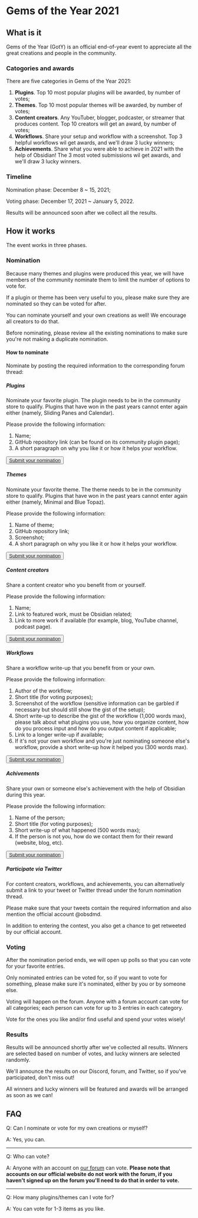 # Gems of the Year 2021

## What is it

Gems of the Year (GotY) is an official end-of-year event to appreciate all the great creations and people in the community.

### Catogories and awards

There are five categories in Gems of the Year 2021:

1. **Plugins**. Top 10 most popular plugins will be awarded, by number of votes;
2. **Themes**. Top 10 most popular themes will be awarded, by number of votes;
3. **Content creators**. Any YouTuber, blogger, podcaster, or streamer that produces content. Top 10 creators will get an award, by number of votes;
4. **Workflows**. Share your setup and workflow with a screenshot. Top 3 helpful workflows wil get awards, and we'll draw 3 lucky winners;
5. **Achievements**. Share what you were able to achieve in 2021 with the help of Obsidian! The 3 most voted submissions wil get awards, and we'll draw 3 lucky winners.

### Timeline

Nomination phase: December 8 ~ 15, 2021;

Voting phase: December 17, 2021 ~ January 5, 2022.

Results will be announced soon after we collect all the results.

## How it works

The event works in three phases.

### Nomination

Because many themes and plugins were produced this year, we will have members of the community nominate them to limit the number of options to vote for.

If a plugin or theme has been very useful to you, please make sure they are nominated so they can be voted for after.

You can nominate yourself and your own creations as well! We encourage all creators to do that.

Before nominating, please review all the existing nominations to make sure you're not making a duplicate nomination.

#### How to nominate

Nominate by posting the required information to the corresponding forum thread:

##### Plugins

Nominate your favorite plugin. The plugin needs to be in the community store to qualify. Plugins that have won in the past years cannot enter again either (namely, Sliding Panes and Calendar).

Please provide the following information:

1.  Name;
2.  GitHub repository link (can be found on its community plugin page);
3.  A short paragraph on why you like it or how it helps your workflow.

<p class="u-center-text">
	<button class="mod-cta"><a href="https://forum.obsidian.md/t/obsidian-gems-of-the-year-2021-nomination-plugins/28224" target="_blank_">Submit your nomination</a></button>
</p>

##### Themes

Nominate your favorite theme. The theme needs to be in the community store to qualify. Plugins that have won in the past years cannot enter again either (namely, Minimal and Blue Topaz).

Please provide the following information:

1.  Name of theme;
2.  GitHub repository link;
3.  Screenshot;
4.  A short paragraph on why you like it or how it helps your workflow.

<p class="u-center-text">
	<button class="mod-cta"><a href="https://forum.obsidian.md/t/obsidian-gems-of-the-year-2021-nomination-themes/28225" target="_blank_">Submit your nomination</a></button>
</p>

##### Content creators

Share a content creator who you benefit from or yourself.

Please provide the following information:

1. Name;
2. Link to featured work, must be Obsidian related;
3. Link to more work if available (for example, blog, YouTube channel, podcast page).

<p class="u-center-text">
	<button class="mod-cta"><a href="https://forum.obsidian.md/t/obsidian-gems-of-the-year-2021-nomination-content-creators/28226" target="_blank_">Submit your nomination</a></button>
</p>

##### Workflows

Share a workflow write-up that you benefit from or your own.

Please provide the following information:

1. Author of the workflow;
2. Short title (for voting purposes);
3. Screenshot of the workflow (sensitive information can be garbled if necessary but should still show the gist of the setup);
4. Short write-up to describe the gist of the workflow (1,000 words max), please talk about what plugins you use, how you organize content, how do you process input and how do you output content if applicable;
5. Link to a longer write-up if available;
6. If it's not your own workflow and you're just nominating someone else's workflow, provide a short write-up how it helped you (300 words max).

<p class="u-center-text">
	<button class="mod-cta"><a href="https://forum.obsidian.md/t/obsidian-gems-of-the-year-2021-nomination-workflows/28227" target="_blank_">Submit your nomination</a></button>
</p>

##### Achivements

Share your own or someone else's achievement with the help of Obsidian during this year.

Please provide the following information:

1. Name of the person;
2. Short title (for voting purposes);
3. Short write-up of what happened (500 words max);
4. If the person is not you, how do we contact them for their reward (website, blog, etc).

<p class="u-center-text">
	<button class="mod-cta"><a href="https://forum.obsidian.md/t/obsidian-gems-of-the-year-2021-nomination-achivements/28228" target="_blank_">Submit your nomination</a></button>
</p>

##### Participate via Twitter

For content creators, workflows, and achievements, you can alternatively submit a link to your tweet or Twitter thread under the forum nomination thread. 

Please make sure that your tweets contain the required information and also mention the official account @obsdmd.

In addition to entering the contest, you also get a chance to get retweeted by our official account.


### Voting

After the nomination period ends, we will open up polls so that you can vote for your favorite entries.

Only nominated entries can be voted for, so if you want to vote for something, please make sure it's nominated, either by you or by someone else.

Voting will happen on the forum. Anyone with a forum account can vote for all categories; each person can vote for up to 3 entries in each category.

Vote for the ones you like and/or find useful and spend your votes wisely!

### Results

Results will be announced shortly after we've collected all results. Winners are selected based on number of votes, and lucky winners are selected randomly.

We'll announce the results on our Discord, forum, and Twitter, so if you've participated, don't miss out!

All winners and lucky winners will be featured and awards will be arranged as soon as we can!

## FAQ

Q: Can I nominate or vote for my own creations or myself?

A: Yes, you can.

---

Q: Who can vote?

A:  Anyone with an account on [our forum](https://forum.obsidian.md/) can vote. **Please note that accounts on our official website do not work with the forum, if you haven't signed up on the forum you'll need to do that in order to vote.**

---

Q: How many plugins/themes can I vote for?

A: You can vote for 1-3 items as you like.